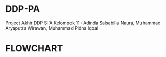 # DDP-PA
Project Akhir DDP SI'A Kelompok 11 : Adinda Salsabilla Naura, Muhammad Aryaputra Wirawan, Muhammad Pidha Iqbal 
# FLOWCHART
